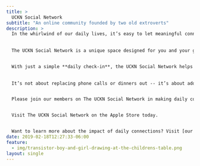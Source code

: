 ```yaml
---
title: >
  UCKN Social Network
subtitle: "An online community founded by two old extroverts"
description: >
  In the whirlwind of our daily lives, it’s easy to let meaningful connections slip through our fingers. The UCKN ( pronounced, U-Check-N) Social Network is here to change that. 
  
  
  The UCKN Social Network is a unique space designed for you and your groups to make checking in with one another an effortless part of your day. Every day.


  With just a simple **daily check-in**, the UCKN Social Network helps members stay connected with those who matter most. 
  
  
  It’s not about replacing phone calls or dinners out -- it’s about adding a thin layer of social connectedness to your day, no matter how small, to remind us that we’re part of a community.


  Please join our members on The UCKN Social Network in making daily connections a reality. Our Social Network is just a click away.


  Visit The UCKN Social Network on the Apple Store today.


  Want to learn more about the impact of daily connections? Visit [our blog](https://UCKN.net/blog) above for insights on how simple check-ins can enrich our social fabric every day.  
date: 2019-02-18T12:27:33-06:00
feature:
  - img/transistor-boy-and-girl-drawing-at-the-childrens-table.png
layout: single
---
```

